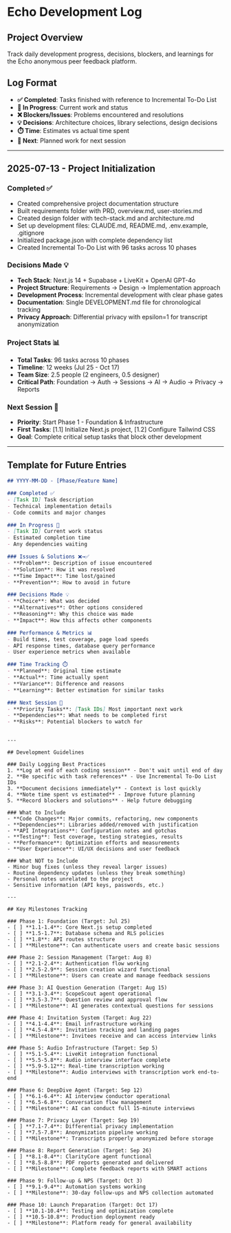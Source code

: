# Echo Development Log

## Project Overview
Track daily development progress, decisions, blockers, and learnings for the Echo anonymous peer feedback platform.

## Log Format
- **✅ Completed**: Tasks finished with reference to Incremental To-Do List
- **🚧 In Progress**: Current work and status
- **❌ Blockers/Issues**: Problems encountered and resolutions
- **💡 Decisions**: Architecture choices, library selections, design decisions
- **⏱️ Time**: Estimates vs actual time spent
- **🔄 Next**: Planned work for next session

---

## 2025-07-13 - Project Initialization

### Completed ✅
- Created comprehensive project documentation structure
- Built requirements folder with PRD, overview.md, user-stories.md
- Created design folder with tech-stack.md and architecture.md
- Set up development files: CLAUDE.md, README.md, .env.example, .gitignore
- Initialized package.json with complete dependency list
- Created Incremental To-Do List with 96 tasks across 10 phases

### Decisions Made 💡
- **Tech Stack**: Next.js 14 + Supabase + LiveKit + OpenAI GPT-4o
- **Project Structure**: Requirements → Design → Implementation approach
- **Development Process**: Incremental development with clear phase gates
- **Documentation**: Single DEVELOPMENT.md file for chronological tracking
- **Privacy Approach**: Differential privacy with epsilon=1 for transcript anonymization

### Project Stats 📊
- **Total Tasks**: 96 tasks across 10 phases
- **Timeline**: 12 weeks (Jul 25 - Oct 17)
- **Team Size**: 2.5 people (2 engineers, 0.5 designer)
- **Critical Path**: Foundation → Auth → Sessions → AI → Audio → Privacy → Reports

### Next Session 🔄
- **Priority**: Start Phase 1 - Foundation & Infrastructure
- **First Tasks**: [1.1] Initialize Next.js project, [1.2] Configure Tailwind CSS
- **Goal**: Complete critical setup tasks that block other development

---

## Template for Future Entries

```markdown
## YYYY-MM-DD - [Phase/Feature Name]

### Completed ✅
- [Task ID] Task description
- Technical implementation details
- Code commits and major changes

### In Progress 🚧
- [Task ID] Current work status
- Estimated completion time
- Any dependencies waiting

### Issues & Solutions ❌→✅
- **Problem**: Description of issue encountered
- **Solution**: How it was resolved
- **Time Impact**: Time lost/gained
- **Prevention**: How to avoid in future

### Decisions Made 💡
- **Choice**: What was decided
- **Alternatives**: Other options considered
- **Reasoning**: Why this choice was made
- **Impact**: How this affects other components

### Performance & Metrics 📊
- Build times, test coverage, page load speeds
- API response times, database query performance
- User experience metrics when available

### Time Tracking ⏱️
- **Planned**: Original time estimate
- **Actual**: Time actually spent
- **Variance**: Difference and reasons
- **Learning**: Better estimation for similar tasks

### Next Session 🔄
- **Priority Tasks**: [Task IDs] Most important next work
- **Dependencies**: What needs to be completed first
- **Risks**: Potential blockers to watch for
```
```

---

## Development Guidelines

### Daily Logging Best Practices
1. **Log at end of each coding session** - Don't wait until end of day
2. **Be specific with task references** - Use Incremental To-Do List IDs
3. **Document decisions immediately** - Context is lost quickly
4. **Note time spent vs estimated** - Improve future planning
5. **Record blockers and solutions** - Help future debugging

### What to Include
- **Code Changes**: Major commits, refactoring, new components
- **Dependencies**: Libraries added/removed with justification
- **API Integrations**: Configuration notes and gotchas
- **Testing**: Test coverage, testing strategies, results
- **Performance**: Optimization efforts and measurements
- **User Experience**: UI/UX decisions and user feedback

### What NOT to Include
- Minor bug fixes (unless they reveal larger issues)
- Routine dependency updates (unless they break something)
- Personal notes unrelated to the project
- Sensitive information (API keys, passwords, etc.)

---

## Key Milestones Tracking

### Phase 1: Foundation (Target: Jul 25)
- [ ] **1.1-1.4**: Core Next.js setup completed
- [ ] **1.5-1.7**: Database schema and RLS policies
- [ ] **1.8**: API routes structure
- [ ] **Milestone**: Can authenticate users and create basic sessions

### Phase 2: Session Management (Target: Aug 8)
- [ ] **2.1-2.4**: Authentication flow working
- [ ] **2.5-2.9**: Session creation wizard functional
- [ ] **Milestone**: Users can create and manage feedback sessions

### Phase 3: AI Question Generation (Target: Aug 15)
- [ ] **3.1-3.4**: ScopeScout agent operational
- [ ] **3.5-3.7**: Question review and approval flow
- [ ] **Milestone**: AI generates contextual questions for sessions

### Phase 4: Invitation System (Target: Aug 22)
- [ ] **4.1-4.4**: Email infrastructure working
- [ ] **4.5-4.8**: Invitation tracking and landing pages
- [ ] **Milestone**: Invitees receive and can access interview links

### Phase 5: Audio Infrastructure (Target: Sep 5)
- [ ] **5.1-5.4**: LiveKit integration functional
- [ ] **5.5-5.8**: Audio interview interface complete
- [ ] **5.9-5.12**: Real-time transcription working
- [ ] **Milestone**: Audio interviews with transcription work end-to-end

### Phase 6: DeepDive Agent (Target: Sep 12)
- [ ] **6.1-6.4**: AI interview conductor operational
- [ ] **6.5-6.8**: Conversation flow management
- [ ] **Milestone**: AI can conduct full 15-minute interviews

### Phase 7: Privacy Layer (Target: Sep 19)
- [ ] **7.1-7.4**: Differential privacy implementation
- [ ] **7.5-7.8**: Anonymization pipeline working
- [ ] **Milestone**: Transcripts properly anonymized before storage

### Phase 8: Report Generation (Target: Sep 26)
- [ ] **8.1-8.4**: ClarityCore agent functional
- [ ] **8.5-8.8**: PDF reports generated and delivered
- [ ] **Milestone**: Complete feedback reports with SMART actions

### Phase 9: Follow-up & NPS (Target: Oct 3)
- [ ] **9.1-9.4**: Automation systems working
- [ ] **Milestone**: 30-day follow-ups and NPS collection automated

### Phase 10: Launch Preparation (Target: Oct 17)
- [ ] **10.1-10.4**: Testing and optimization complete
- [ ] **10.5-10.8**: Production deployment ready
- [ ] **Milestone**: Platform ready for general availability